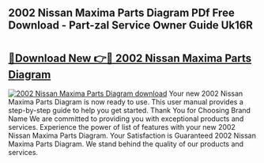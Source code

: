 ## 2002 Nissan Maxima Parts Diagram PDf Free Download - Part-zal Service Owner Guide Uk16R

# <h2><a href="http://dftj75r.blite.top/?on=2002+Nissan+Maxima+Parts+Diagram">🔗Download New 👉🔴 2002 Nissan Maxima Parts Diagram</a></h2>

[![2002 Nissan Maxima Parts Diagram download](https://i.imgur.com/lujVjoI.png)](http://dftj75r.blite.top/?on=2002+Nissan+Maxima+Parts+Diagram)
Your new 2002 Nissan Maxima Parts Diagram is now ready to use. This user manual provides a step-by-step guide to help you get started. Thank You for Choosing Brand Name We are committed to providing you with exceptional products and services. Experience the power of list of features with your new 2002 Nissan Maxima Parts Diagram. Your Satisfaction is Guaranteed 2002 Nissan Maxima Parts Diagram. We stand behind the quality of our products and services.
